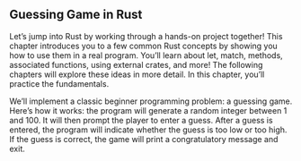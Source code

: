 ## Guessing Game in Rust

Let’s jump into Rust by working through
a hands-on project together! This chapter introduces you to a few common Rust
concepts by showing you how to use them in a
real program. You’ll learn about let, match, methods,
associated functions, using external crates, and more!
The following chapters will explore these ideas
in more detail. In this chapter, you’ll practice the
fundamentals.


We’ll implement a classic beginner programming problem: a guessing
game. Here’s how it works: the program will generate a random integer
between 1 and 100. It will then prompt the player to enter a guess. After a
guess is entered, the program will indicate whether the guess is too low or
too high. If the guess is correct, the game will print a congratulatory message
and exit.